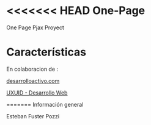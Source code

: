 <<<<<<< HEAD
One-Page
========

One Page Pjax Proyect 


Características
===============

En colaboracion de :

[desarrolloactivo.com](http://desarrolloactivo.com/)

[UXUID - Desarrollo Web](http://uxuid.co/)

=======
Información general

Esteban Fuster Pozzi

